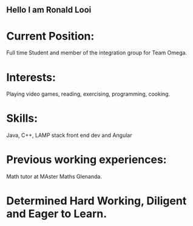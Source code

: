 ## Hello I am Ronald Looi

# Current Position: 
Full time Student and member of the integration group for Team Omega.

# Interests: 
Playing video games, reading, exercising, programming, cooking. 

# Skills: 
Java, C++, LAMP stack front end dev and Angular

# Previous working experiences: 
Math tutor at MAster Maths Glenanda.


# Determined Hard Working, Diligent and Eager to Learn.  
